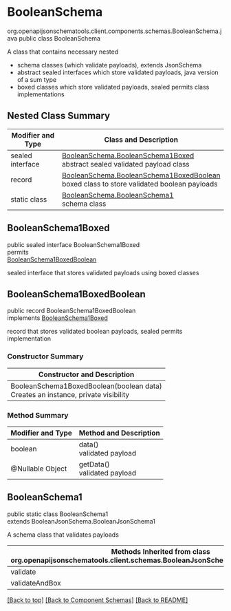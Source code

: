 # BooleanSchema
org.openapijsonschematools.client.components.schemas.BooleanSchema.java
public class BooleanSchema<br>

A class that contains necessary nested
- schema classes (which validate payloads), extends JsonSchema
- abstract sealed interfaces which store validated payloads, java version of a sum type
- boxed classes which store validated payloads, sealed permits class implementations

## Nested Class Summary
| Modifier and Type | Class and Description |
| ----------------- | ---------------------- |
| sealed interface | [BooleanSchema.BooleanSchema1Boxed](#booleanschema1boxed)<br> abstract sealed validated payload class |
| record | [BooleanSchema.BooleanSchema1BoxedBoolean](#booleanschema1boxedboolean)<br> boxed class to store validated boolean payloads |
| static class | [BooleanSchema.BooleanSchema1](#booleanschema1)<br> schema class |

## BooleanSchema1Boxed
public sealed interface BooleanSchema1Boxed<br>
permits<br>
[BooleanSchema1BoxedBoolean](#booleanschema1boxedboolean)

sealed interface that stores validated payloads using boxed classes

## BooleanSchema1BoxedBoolean
public record BooleanSchema1BoxedBoolean<br>
implements [BooleanSchema1Boxed](#booleanschema1boxed)

record that stores validated boolean payloads, sealed permits implementation

### Constructor Summary
| Constructor and Description |
| --------------------------- |
| BooleanSchema1BoxedBoolean(boolean data)<br>Creates an instance, private visibility |

### Method Summary
| Modifier and Type | Method and Description |
| ----------------- | ---------------------- |
| boolean | data()<br>validated payload |
| @Nullable Object | getData()<br>validated payload |

## BooleanSchema1
public static class BooleanSchema1<br>
extends BooleanJsonSchema.BooleanJsonSchema1

A schema class that validates payloads

| Methods Inherited from class org.openapijsonschematools.client.schemas.BooleanJsonSchema.BooleanJsonSchema1 |
| ------------------------------------------------------------------ |
| validate                                                           |
| validateAndBox                                                     |

[[Back to top]](#top) [[Back to Component Schemas]](../../../README.md#Component-Schemas) [[Back to README]](../../../README.md)
